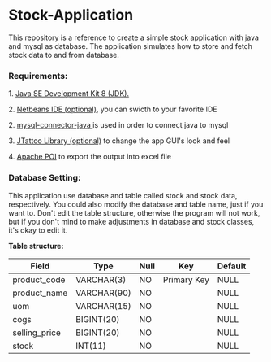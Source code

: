 # Stock-Application

This repository is a reference to create a simple stock application with java and mysql as database. The application simulates how to store and fetch stock data to and from database.

<h3>Requirements:</h3>
<p> 1. <a href="http://www.oracle.com/technetwork/java/javase/downloads/jdk8-downloads-2133151.html" target="_blank">Java SE Development Kit 8 (JDK).</a> </p> 
<p> 2. <a href="https://netbeans.org/downloads/" target="_blank">Netbeans IDE (optional)</a>, you can swicth to your favorite IDE</p> 
<p> 2. <a href="http://www.java2s.com/Code/Jar/m/Downloadmysqlconnectorjava5123binjar.htm" target="_blank"> mysql-connector-java </a> is used in order to connect java to mysql </p>
<p> 3. <a href="http://www.jtattoo.net/Download.html" target="_blank">JTattoo Library (optional)</a> to change the app GUI's look and feel  </p>
<p> 4. <a href="https://poi.apache.org/" target="_blank">Apache POI</a> to export the output into excel file </p>


<h3> Database Setting:</h3>

<p>This application use database and table called stock and stock data, respectively.
You could also modify the database and table name, just if you want to.
Don't edit the table structure, otherwise the program will not work, but if you don't mind to make adjustments
in database and stock classes, it's okay to edit it. 
</p>

<strong> Table structure: </strong>

<table>
  
  <thead>
  <tr>
  <th>Field</th>
  <th>Type</th>
  <th>Null</th>
  <th>Key</th>
  <th>Default</th>
  </tr>
  </thead>
  
  <tbody>
  <tr>
  <td>product_code</td>
  <td>VARCHAR(3)</td>
  <td>NO</td>
  <td>Primary Key</td>
  <td>NULL</td>
  </tr>
  <tr>
  <td>product_name</td>
  <td>VARCHAR(90)</td>
  <td>NO</td>
  <td></td>
  <td>NULL</td>
  </tr>
  <tr>
  <td>uom</td>
  <td>VARCHAR(15)</td>
  <td>NO</td>
  <td></td>
  <td>NULL</td>
  </tr>
  <tr>
  <td>cogs</td>
  <td>BIGINT(20)</td>
  <td>NO</td>
  <td></td>
  <td>NULL</td>
  </tr>
  <tr>
  <td>selling_price</td>
  <td>BIGINT(20)</td>
  <td>NO</td>
  <td></td>
  <td>NULL</td>
  </tr>
  <tr>
  <td>stock</td>
  <td>INT(11)</td>
  <td>NO</td>
  <td></td>
  <td>NULL</td>
  </tr>
  
  </tbody>
  
  </table>
  
